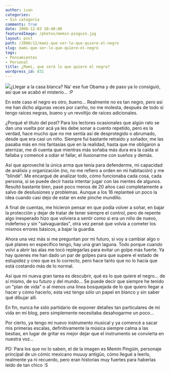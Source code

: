 ```yaml
---
author: ivan
categories:
- Sin categoría
comments: true
date: 2008-12-03 10:40:00
featuredImage: /photos/memin-pinguin.jpg
layout: post
path: /2008/12/mami-que-ser-lo-que-quiere-el-negro
slug: mami-que-ser-lo-que-quiere-el-negro
tags:
- Pensamientos
- Personal
title: ¿Mami, que será lo que quiere el negro?
wordpress_id: 831
---
```


[![](/photos/memin-pinguin.jpg)](https://3.bp.blogspot.com/_T2UWuNJg3dQ/STYhxMQybqI/AAAAAAAABNg/WD8h9IV4Q5U/s1600-h/memin-pinguin.jpg)¿Llegar a la casa blanca? Na' ese fue Obama y de paso ya lo consiguió, así que se acabó el misterio... :P

En este caso el negro es otro, bueno... Realmente no es tan negro, pero así me han dicho algunas veces por cariño, no me molesta, después de todo sí tengo raíces negras, bueno y un revoltijo de raíces adicionales.

¿Porqué el título del post? Para los lectores ocasionales que algún rato se dan una vuelta por acá ya les debe sonar a cuento repetido, pero es la verdad, hace mucho que no me sentía así de desprotegido o abrumado, desde que era casi un niño. Siempre fui bastante retraído y soñador, me las pasaba más en mis fantasías que en la realidad, hasta que me obligaron a aterrizar, me di cuenta que mientras más soñaba más dura era la caída si fallaba y comencé a odiar el fallar, el ilusionarme con sueños y demás.

Así que aproveché la única arma que tenía para defenderme, mi capacidad de análisis y organización (no, no me refiero a orden en mi habitación) y me "blindé". Me encargué de analizar todo, cómo funcionaba cada cosa, cada persona, si se puede decir hasta intentar jugar con las mentes de algunos. Resultó bastante bien, pasé poco menos de 20 años casi completamente a salvo de desilusiones y problemas. Aunque a los 16 replanteé un poco la idea cuando casi dejo de estar en este pinche mundillo.

A final de cuentas, me hicieron pensar en que podía volver a soñar, en bajar la protección y dejar de tratar de tener siempre el control, pero de repente algo inesperado hizo que volviera a sentir como si era un niño de nuevo, indefenso y sin "salvaguardas", otra vez pensé que volvía a cometer los mismos errores básicos, a bajar la guardia.

Ahora una vez más si me preguntan por mi futuro, si voy a cambiar algo o qué planes en específico tengo, hay una gran laguna. Todo porque cuando volví a abrir las alas me tocó replegarlas para evitar un golpe más fuerte. Ya hay quienes me han dado un par de golpes para que supere el estado de estupidez y creo que es lo correcto, pero hace tanto que no lo hacía que está costando más de lo normal.

Así que mi nueva gran tarea es descubrir, qué es lo que quiere el negro... de sí mismo, de su futuro y del mundo... Se puede decir que siempre he tenido un "plan de vida" o al menos una línea bosquejada de lo que quiero llegar a hacer y cómo hacerlo, esta vez tengo sólo un papel en blanco y sin saber qué dibujar allí.

En fin, nunca he sido partidario de exponer detalles tan particulares de mi vida en mi blog, pero simplemente necesitaba desahogarme un poco...

Por cierto, ya tengo mi nuevo instrumento musical y ya comencé a sacar mis primeras escalas, definitivamente la música siempre calma a las bestias, en lugar de gritar es mejor dejar que el instrumento se convierta en nuestra voz...

PD: Para los que no lo saben, el de la imagen es Memín Pingüín, personaje principal de un cómic mexicano muuuy antigüo, cómo llegué a leerlo, realmente ya ni recuerdo, pero eran historias muy fuertes para haberlas leído de tan chico :S